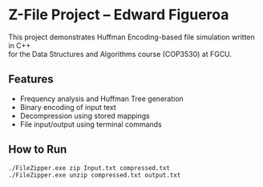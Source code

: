 # Z-File Project – Edward Figueroa

This project demonstrates Huffman Encoding-based file simulation written in C++  
for the Data Structures and Algorithms course (COP3530) at FGCU.

## Features
- Frequency analysis and Huffman Tree generation
- Binary encoding of input text
- Decompression using stored mappings
- File input/output using terminal commands

## How to Run
```bash
./FileZipper.exe zip Input.txt compressed.txt
./FileZipper.exe unzip compressed.txt output.txt
